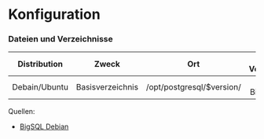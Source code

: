 Konfiguration
===

### Dateien und Verzeichnisse


|Distribution|Zweck|Ort| Psql Version|
| :---: | :---: | :---: | :---: |
|Debain/Ubuntu|Basisverzeichnis|/opt/postgresql/$version/|9 BigSQL|


Quellen:
* [BigSQL Debian](https://www.bigsql.org/docs/deb.jsp)